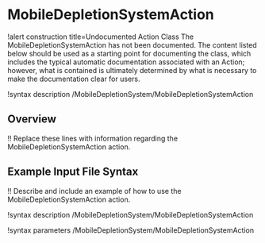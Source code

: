 # MobileDepletionSystemAction

!alert construction title=Undocumented Action Class
The MobileDepletionSystemAction has not been documented. The content listed below should be used as a starting point for
documenting the class, which includes the typical automatic documentation associated with an Action;
however, what is contained is ultimately determined by what is necessary to make the documentation
clear for users.

!syntax description /MobileDepletionSystem/MobileDepletionSystemAction

## Overview

!! Replace these lines with information regarding the MobileDepletionSystemAction action.

## Example Input File Syntax

!! Describe and include an example of how to use the MobileDepletionSystemAction action.

!syntax description /MobileDepletionSystem/MobileDepletionSystemAction

!syntax parameters /MobileDepletionSystem/MobileDepletionSystemAction
